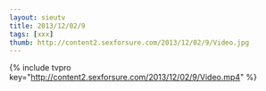 ```yaml
--- 
layout: sieutv
title: 2013/12/02/9
tags: [xxx]
thumb: http://content2.sexforsure.com/2013/12/02/9/Video.jpg
---
```

{% include tvpro key="http://content2.sexforsure.com/2013/12/02/9/Video.mp4" %} 
